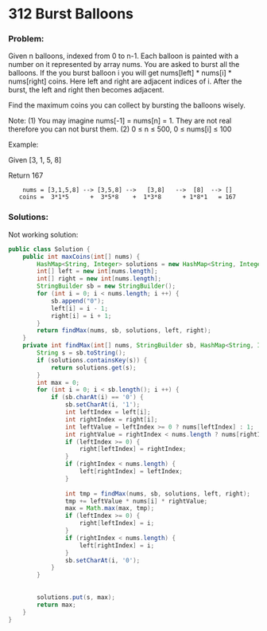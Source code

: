 # 312 Burst Balloons

### Problem:

Given n balloons, indexed from 0 to n-1. Each balloon is painted with a number on it represented by array nums. You are asked to burst all the balloons. If the you burst balloon i you will get nums[left] * nums[i] * nums[right] coins. Here left and right are adjacent indices of i. After the burst, the left and right then becomes adjacent.

Find the maximum coins you can collect by bursting the balloons wisely.

Note: 
(1) You may imagine nums[-1] = nums[n] = 1. They are not real therefore you can not burst them.
(2) 0 ≤ n ≤ 500, 0 ≤ nums[i] ≤ 100

Example:

Given [3, 1, 5, 8]

Return 167
```
    nums = [3,1,5,8] --> [3,5,8] -->   [3,8]   -->  [8]  --> []
   coins =  3*1*5      +  3*5*8    +  1*3*8      + 1*8*1   = 167
```

### Solutions:

Not working solution:
```java
public class Solution {
    public int maxCoins(int[] nums) {
        HashMap<String, Integer> solutions = new HashMap<String, Integer>();
        int[] left = new int[nums.length];
        int[] right = new int[nums.length];
        StringBuilder sb = new StringBuilder();
        for (int i = 0; i < nums.length; i ++) {
            sb.append("0");
            left[i] = i - 1;
            right[i] = i + 1;
        }
        return findMax(nums, sb, solutions, left, right);
    }
    private int findMax(int[] nums, StringBuilder sb, HashMap<String, Integer> solutions, int[] left, int[] right) {
        String s = sb.toString();
        if (solutions.containsKey(s)) {
            return solutions.get(s);
        }
        int max = 0;
        for (int i = 0; i < sb.length(); i ++) {
            if (sb.charAt(i) == '0') {
                sb.setCharAt(i, '1');
                int leftIndex = left[i];
                int rightIndex = right[i];
                int leftValue = leftIndex >= 0 ? nums[leftIndex] : 1;
                int rightValue = rightIndex < nums.length ? nums[rightIndex] : 1;
                if (leftIndex >= 0) {
                    right[leftIndex] = rightIndex;
                }
                if (rightIndex < nums.length) {
                    left[rightIndex] = leftIndex;
                }
                
                int tmp = findMax(nums, sb, solutions, left, right);
                tmp += leftValue * nums[i] * rightValue;
                max = Math.max(max, tmp);
                if (leftIndex >= 0) {
                    right[leftIndex] = i;
                }
                if (rightIndex < nums.length) {
                    left[rightIndex] = i;
                }
                sb.setCharAt(i, '0');
            }
        }
        
        
        solutions.put(s, max);
        return max;
    }
}
```